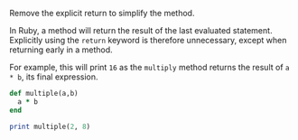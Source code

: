 Remove the explicit return to simplify the method.

In Ruby, a method will return the result of the last evaluated statement. Explicitly using the `return` keyword is therefore unnecessary, except when returning early in a method.

For example, this will print `16` as the `multiply` method returns the result of `a * b`, its final expression.

```ruby
def multiple(a,b)
  a * b
end

print multiple(2, 8)
```
